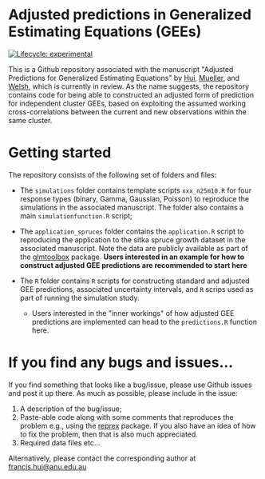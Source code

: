 # Adjusted predictions in Generalized Estimating Equations (GEEs)

<!-- badges: start -->

[![Lifecycle: experimental](https://img.shields.io/badge/lifecycle-experimental-orange.svg)](https://www.tidyverse.org/lifecycle/#experimental)

<!-- [![DOI](https://zenodo.org/badge/DOI/10.5281/zenodo.11296754.svg)](https://doi.org/10.5281/zenodo.11296754) -->

<!-- badges: end -->

This is a Github repository associated with the manuscript "Adjusted Predictions for Generalized Estimating Equations" by [Hui](https://francishui.netlify.app/), [Mueller](https://researchers.mq.edu.au/en/persons/samuel-muller), and [Welsh](https://cbe.anu.edu.au/about/staff-directory/professor-alan-welsh), which is currently in review. As the name suggests, the repository contains code for being able to constructed an adjusted form of prediction for independent cluster GEEs, based on exploiting the assumed working cross-correlations between the current and new observations within the same cluster.

<!-- # Installation

Currently, `COQUE` is available and can be installed from github with the help of `devtools` package using:

```         
devtools::install_github("fhui28/COQUE")
```

Alternatively, or if the above does not work, you may download a (hopefully!) stable release of `COQUE` by choosing the latest release on the right hand side of this Github webpage.
-->

# Getting started

The repository consists of the following set of folders and files:

-   The `simulations` folder contains template scripts `xxx_n25m10.R` for four response types (binary, Gamma, Gaussian, Poisson) to reproduce the simulations in the associated manuscript. The folder also contains a main `simulationfunction.R` script;

-   The `application_spruces` folder contains the `application.R` script to reproducing the application to the sitka spruce growth dataset in the associated manuscript. Note the data are publicly available as part of the [glmtoolbox](https://cran.r-project.org/web/packages/glmtoolbox/index.html) package. **Users interested in an example for how to construct adjusted GEE predictions are recommended to start here**

-   The `R` folder contains `R` scripts for constructing standard and adjusted GEE predictions, associated uncertainty intervals, and `R` scrips used as part of running the simulation study.

    -   Users interested in the "inner workings" of how adjusted GEE predictions are implemented can head to the `predictions.R` function here.

# If you find any bugs and issues...

If you find something that looks like a bug/issue, please use Github issues and post it up there. As much as possible, please include in the issue:

1.  A description of the bug/issue;
2.  Paste-able code along with some comments that reproduces the problem e.g., using the [reprex](https://cran.r-project.org/web/packages/reprex/index.html) package. If you also have an idea of how to fix the problem, then that is also much appreciated.
3.  Required data files etc...

Alternatively, please contact the corresponding author at [francis.hui\@anu.edu.au](mailto:francis.hui@anu.edu.au)
